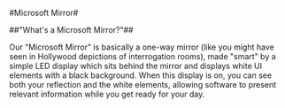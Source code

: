 #Microsoft Mirror#

##"What's a Microsoft Mirror?"##

Our "Microsoft Mirror" is basically a one-way mirror (like you might have seen in Hollywood depictions of interrogation rooms), made "smart" by a simple LED display which sits behind the mirror and displays white UI elements with a black background. When this display is on, you can see both your reflection and the white elements, allowing software to present relevant information while you get ready for your day.
